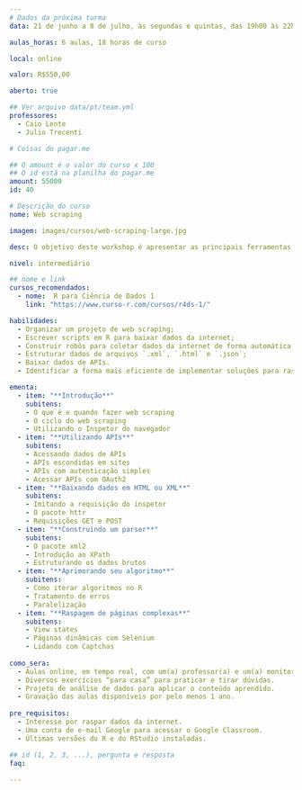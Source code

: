 ```yaml
---
# Dados da próxima turma
data: 21 de junho a 8 de julho, às segundas e quintas, das 19h00 às 22h00

aulas_horas: 6 aulas, 18 horas de curso

local: online

valor: R$550,00

aberto: true

## Ver arquivo data/pt/team.yml
professores:
  - Caio Lente
  - Julio Trecenti

# Coisas do pagar.me

## O amount é o valor do curso x 100
## O id está na planilha do pagar.me
amount: 55000
id: 40

# Descrição do curso
nome: Web scraping

imagem: images/cursos/web-scraping-large.jpg

desc: O objetivo deste workshop é apresentar as principais ferramentas e estratégias para baixar e organizar dados da internet utilizando o R. Para isso, abordaremos as noções básicas de como um site é construído, como funcionam as requisições web e como descobrir o caminho até um conteúdo específico de uma página. Também abordaremos o uso de APIs e o que fazer quando o fluxo usual de raspagem não funciona.

nivel: intermediário

## nome e link
cursos_recomendados:
  - nome:  R para Ciência de Dados 1
    link: "https://www.curso-r.com/cursos/r4ds-1/"

habilidades:
  - Organizar um projeto de web scraping;
  - Escrever scripts em R para baixar dados da internet;
  - Construir robôs para coletar dados da internet de forma automática;
  - Estruturar dados de arquivos `.xml`, `.html` e `.json`;
  - Baixar dados de APIs.
  - Identificar a forma mais eficiente de implementar soluções para raspar sites complexos.

ementa:
  - item: "**Introdução**"
    subitens:
    - O que é e quando fazer web scraping
    - O ciclo do web scraping
    - Utilizando o Inspetor do navegador
  - item: "**Utilizando APIs**"
    subitens:
    - Acessando dados de APIs
    - APIs escondidas em sites
    - APIs com autenticação simples
    - Acessar APIs com OAuth2
  - item: "**Baixando dados em HTML ou XML**"
    subitens:
    - Imitando a requisição do inspetor
    - O pacote httr
    - Requisições GET e POST
  - item: "**Construindo um parser**"
    subitens:
    - O pacote xml2
    - Introdução ao XPath
    - Estruturando os dados brutos
  - item: "**Aprimorando seu algoritmo**"
    subitens:
    - Como iterar algoritmos no R
    - Tratamento de erros
    - Paralelização
  - item: "**Raspagem de páginas complexas**"
    subitens:
    - View states
    - Páginas dinâmicas com Selenium
    - Lidando com Captchas
  
como_sera: 
  - Aulas online, em tempo real, com um(a) professor(a) e um(a) monitor(a).
  - Diversos exercícios “para casa” para praticar e tirar dúvidas.
  - Projeto de análise de dados para aplicar o conteúdo aprendido.
  - Gravação das aulas disponíveis por pelo menos 1 ano.
  
pre_requisitos: 
  - Interesse por raspar dados da internet.
  - Uma conta de e-mail Google para acessar o Google Classroom.
  - Últimas versões do R e do RStudio instaladas.

## id (1, 2, 3, ...), pergunta e resposta
faq:
  
---
```


